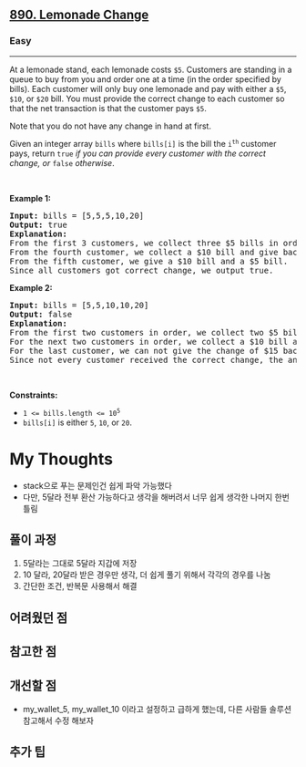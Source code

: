 <h2><a href="https://leetcode.com/problems/lemonade-change">890. Lemonade Change</a></h2><h3>Easy</h3><hr><p>At a lemonade stand, each lemonade costs <code>$5</code>. Customers are standing in a queue to buy from you and order one at a time (in the order specified by bills). Each customer will only buy one lemonade and pay with either a <code>$5</code>, <code>$10</code>, or <code>$20</code> bill. You must provide the correct change to each customer so that the net transaction is that the customer pays <code>$5</code>.</p>

<p>Note that you do not have any change in hand at first.</p>

<p>Given an integer array <code>bills</code> where <code>bills[i]</code> is the bill the <code>i<sup>th</sup></code> customer pays, return <code>true</code> <em>if you can provide every customer with the correct change, or</em> <code>false</code> <em>otherwise</em>.</p>

<p>&nbsp;</p>
<p><strong class="example">Example 1:</strong></p>

<pre>
<strong>Input:</strong> bills = [5,5,5,10,20]
<strong>Output:</strong> true
<strong>Explanation:</strong> 
From the first 3 customers, we collect three $5 bills in order.
From the fourth customer, we collect a $10 bill and give back a $5.
From the fifth customer, we give a $10 bill and a $5 bill.
Since all customers got correct change, we output true.
</pre>

<p><strong class="example">Example 2:</strong></p>

<pre>
<strong>Input:</strong> bills = [5,5,10,10,20]
<strong>Output:</strong> false
<strong>Explanation:</strong> 
From the first two customers in order, we collect two $5 bills.
For the next two customers in order, we collect a $10 bill and give back a $5 bill.
For the last customer, we can not give the change of $15 back because we only have two $10 bills.
Since not every customer received the correct change, the answer is false.
</pre>

<p>&nbsp;</p>
<p><strong>Constraints:</strong></p>

<ul>
	<li><code>1 &lt;= bills.length &lt;= 10<sup>5</sup></code></li>
	<li><code>bills[i]</code> is either <code>5</code>, <code>10</code>, or <code>20</code>.</li>
</ul>


# My Thoughts
 - stack으로 푸는 문제인건 쉽게 파악 가능했다
 - 다만, 5달라 전부 환산 가능하다고 생각을 해버려서 너무 쉽게 생각한 나머지 한번 틀림

## 풀이 과정
 1. 5달라는 그대로 5달라 지갑에 저장
 2. 10 달라, 20달라 받은 경우만 생각, 더 쉽게 풀기 위해서 각각의 경우를 나눔
 3. 간단한 조건, 반복문 사용해서 해결
## 어려웠던 점

## 참고한 점 

## 개선할 점
 - my_wallet_5, my_wallet_10 이라고 설정하고 급하게 했는데, 다른 사람들 솔루션 참고해서 수정 해보자
## 추가 팁

